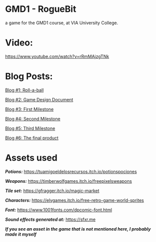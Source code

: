# GMD1 - RogueBit
 a game for the GMD1 course, at VIA University College.

# Video:
https://www.youtube.com/watch?v=rRmMAjzgTNk

# Blog Posts:

[Blog #1: Roll-a-ball](Blog%20posts/Blog%20%231%20Roll-a-ball.md)

[Blog #2: Game Design Document](Blog%20posts/Blog%20%232%20Game%20Design%20Document.md)

[Blog #3: First Milestone](Blog%20posts/Blog%20%233%20First%20Milestone.md)

[Blog #4: Second Milestone](Blog%20posts/Blog%20%234%20Second%20Milestone.md)

[Blog #5: Third Milestone](Blog%20posts/Blog%20%235%20Third%20Milestone.md)

[Blog #6: The final product](Blog%20posts/Blog%20%236%20The%20final%20product.md)


# Assets used

***Potions:*** https://tuamigoeldelosrecursos.itch.io/potionspociones

***Weapons:*** https://timberwolfgames.itch.io/freepixelsweapons

***Tile set:*** https://gfragger.itch.io/magic-market

***Characters:*** https://elvgames.itch.io/free-retro-game-world-sprites

***Font:*** https://www.1001fonts.com/dpcomic-font.html

***Sound effects generated at:*** https://sfxr.me


***If you see an asset in the game that is not mentioned here, I probably made it myself***
